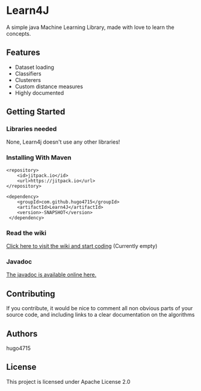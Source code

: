 # Learn4J
A simple java Machine Learning Library, made with love to learn the concepts.
## Features
 - Dataset loading
 - Classifiers
 - Clusterers
 - Custom distance measures
 - Highly documented
 
## Getting Started

### Libraries needed
None, Learn4j doesn't use any other libraries!

### Installing With Maven
    <repository>
	    <id>jitpack.io</id>
	    <url>https://jitpack.io</url>
    </repository>
    
    <dependency>
	    <groupId>com.github.hugo4715</groupId>
	    <artifactId>Learn4J</artifactId>
	    <version>-SNAPSHOT</version>
	 </dependency>



### Read the wiki
[Click here to visit the wiki and start coding](http://bit.ly/Learn4J-Wiki) (Currently empty)

### Javadoc
[The javadoc is available online here.](http://bit.ly/learn4j)

## Contributing
If you contribute, it would be nice to comment all non obvious parts of your source code, and including links to a clear documentation on the algorithms

## Authors
hugo4715

## License
This project is licensed under Apache License 2.0

